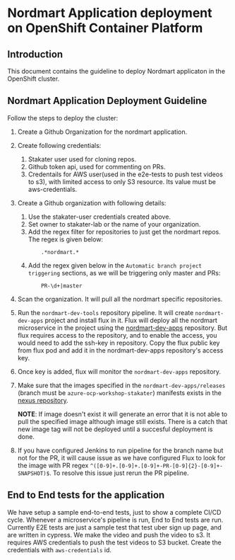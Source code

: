 # Nordmart Application deployment on OpenShift Container Platform

## Introduction

This document contains the guideline to deploy Nordmart applicaton in the OpenShift cluster.

## Nordmart Application Deployment Guideline

Follow the steps to deploy the cluster:

1. Create a Github Organization for the nordmart application.

2. Create following credentials:

    1. Stakater user used for cloning repos.
    2. Github token api, used for commenting on PRs.
    3. Credentails for AWS user(used in the e2e-tests to push test videos to s3), with limited access to only S3 resource. Its value must be aws-credentials.

3. Create a Github organization with following details:

    1. Use the stakater-user credentials created above.
    2. Set owner to stakater-lab or the name of your organization.
    2. Add the regex filter for repositories to just get the nordmart repos. The regex is given below:
       ```
           .*nordmart.*
       ```
    3. Add the regex given below in the `Automatic branch project triggering` sections, as we will be triggering only master and PRs:
       ```
           PR-\d+|master
       ```
4. Scan the organization. It will pull all the nordmart specific repositories.

5. Run the `nordmart-dev-tools` repository pipeline. It will create `nordmart-dev-apps` project and install flux in it. Flux will deploy all the nordmart microservice in the project using the [nordmart-dev-apps](https://github.com/stakater-lab/nordmart-dev-apps) repository. But flux requires access to the repository, and to enable the access, you would need to add the ssh-key in repository. Copy the flux public key from flux pod and add it in the nordmart-dev-apps repository's access key.

3. Once key is added, flux will monitor the `nordmart-dev-apps` repository.

4. Make sure that the images specified in the `nordmart-dev-apps/releases` (branch must be `azure-ocp-workshop-stakater`) manifests exists in the [nexus repository](nexus-delivery.cp-stakater.com).

   **NOTE**: If image doesn't exist it will generate an error that it is not able to pull the specified image although image still exists. There is a catch that new image tag will not be deployed until a succesful deployment is done.

5. If you have configured Jenkins to run pipeline for the branch name but not for the PR, it will cause issue as we have configured Flux to look for the image with PR regex `^([0-9]+.[0-9]+.[0-9]+-PR-[0-9]{2}-[0-9]+-SNAPSHOT)$`. To resolve this issue just rerun the PR pipeline.

## End to End tests for the application

We have setup a sample end-to-end tests, just to show a complete CI/CD cycle. Whenever a microservice's pipeline is run, End to End tests are run. Currently E2E tests are just a sample test that test uber sign up page, and are written in cypress. We make the video and push the video to s3. It requires AWS credentials to push the test videos to S3 bucket. Create the credentials with `aws-credentials` id.
